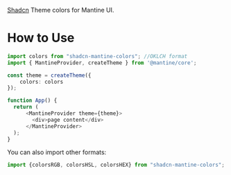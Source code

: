 [Shadcn](https://github.com/shadcn-ui) Theme colors for Mantine UI.

# How to Use
```ts
import colors from "shadcn-mantine-colors"; //OKLCH format
import { MantineProvider, createTheme } from '@mantine/core';

const theme = createTheme({
    colors: colors
});

function App() {
  return (
      <MantineProvider theme={theme}>
        <div>page content</div>
      </MantineProvider>
  );
}
```

You can also import other formats:

```ts
import {colorsRGB, colorsHSL, colorsHEX} from "shadcn-mantine-colors";
```
